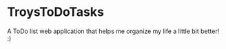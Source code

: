 # TroysToDoTasks
A ToDo list web application that helps me organize my life a little bit better! :)

